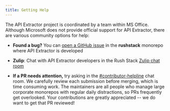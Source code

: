 ```yaml
---
title: Getting Help
---
```


The API Extractor project is coordinated by a team within MS Office. Although Microsoft does not provide official
support for API Extractor, there are various community options for help:

- **Found a bug?** You can [open a GitHub issue](https://github.com/microsoft/rushstack/issues)
  in the **rushstack** monorepo where API Extractor is developed

- **Zulip**: Chat with API Extractor developers in the Rush Stack
  [Zulip chat room](https://rushstack.zulipchat.com/#narrow/stream/262521-api-extractor)

- **If a PR needs attention,** try asking in the
  [#contributor-helpline](https://rushstack.zulipchat.com/#narrow/stream/279883-contributor-helpline)
  chat room. We carefully review each submission before merging, which is time consuming work. The maintainers
  are all people who manage large corporate monorepos with regular daily distractions, so PRs frequently
  get overlooked. Your contributions are greatly appreciated -- we do want to get that PR reviewed!
